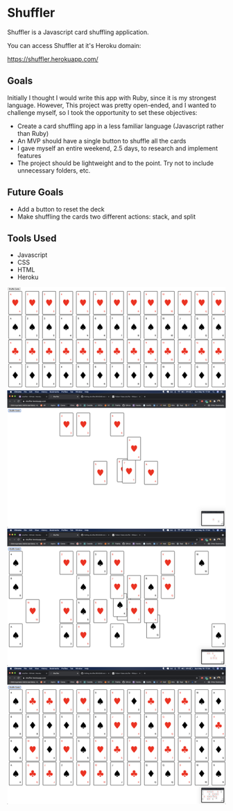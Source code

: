 # Shuffler

Shuffler is a Javascript card shuffling application.

You can access Shuffler at it's Heroku domain:

https://shuffler.herokuapp.com/

## Goals

Initially I thought I would write this app with Ruby, since it is my strongest language.
However, This project was pretty open-ended, and I wanted to challenge myself,
so I took the opportunity to set these objectives:

- Create a card shuffling app in a less familiar language (Javascript rather than Ruby)
- An MVP should have a single button to shuffle all the cards
- I gave myself an entire weekend, 2.5 days, to research and implement features
- The project should be lightweight and to the point. Try not to include unnecessary folders, etc.

## Future Goals

- Add a button to reset the deck
- Make shuffling the cards two different actions: stack, and split

## Tools Used

- Javascript
- CSS
- HTML
- Heroku

![Image1](https://raw.githubusercontent.com/mlynch5187/shuffler/main/images/1.png)
![Image2](https://raw.githubusercontent.com/mlynch5187/shuffler/main/images/2.png)
![Image3](https://raw.githubusercontent.com/mlynch5187/shuffler/main/images/3.png)
![Image4](https://raw.githubusercontent.com/mlynch5187/shuffler/main/images/4.png)
